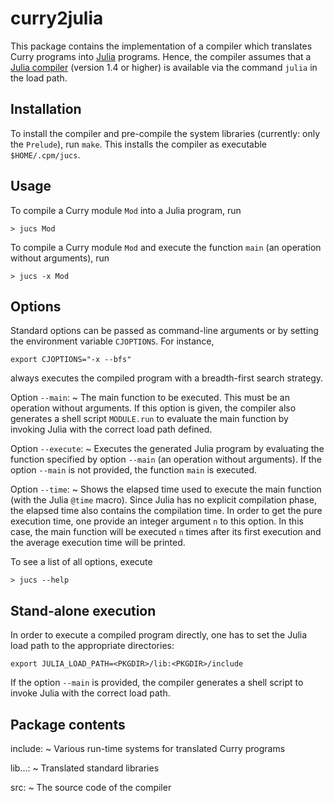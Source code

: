 curry2julia
===========

This package contains the implementation of a compiler
which translates Curry programs into [Julia](https://julialang.org/)
programs. Hence, the compiler assumes that a
[Julia compiler](https://julialang.org/downloads/) (version 1.4 or higher)
is available via the command `julia` in the load path.


Installation
------------

To install the compiler and pre-compile the system libraries
(currently: only the `Prelude`), run `make`. This installs
the compiler as executable `$HOME/.cpm/jucs`.


Usage
-----

To compile a Curry module `Mod` into a Julia program, run

    > jucs Mod

To compile a Curry module `Mod` and execute the function `main`
(an operation without arguments), run

    > jucs -x Mod


Options
-------

Standard options can be passed as command-line arguments or
by setting the environment variable `CJOPTIONS`.
For instance,

    export CJOPTIONS="-x --bfs"

always executes the compiled program with a breadth-first search strategy.

Option `--main`:
  ~ The main function to be executed.
    This must be an operation without arguments.
    If this option is given, the compiler also generates a shell script
    `MODULE.run` to evaluate the main function by invoking Julia
    with the correct load path defined.

Option `--execute`:
  ~ Executes the generated Julia program by evaluating
    the function specified by option `--main` (an operation without arguments).
    If the option `--main` is not provided, the function `main` is executed.

Option `--time`:
  ~ Shows the elapsed time used to execute the main function
    (with the Julia `@time` macro). Since Julia has no explicit
    compilation phase, the elapsed time also contains the compilation time.
    In order to get the pure execution time, one provide an integer
    argument `n` to this option. In this case, the main function
    will be executed `n` times after its first execution and the
    average execution time will be printed.

To see a list of all options, execute

    > jucs --help


Stand-alone execution
---------------------

In order to execute a compiled program directly, one has to set
the Julia load path to the appropriate directories:

    export JULIA_LOAD_PATH=<PKGDIR>/lib:<PKGDIR>/include

If the option `--main` is provided, the compiler generates a shell script
to invoke Julia with the correct load path.


Package contents
----------------

include:
  ~ Various run-time systems for translated Curry programs

lib...:
  ~ Translated standard libraries

src:
  ~ The source code of the compiler